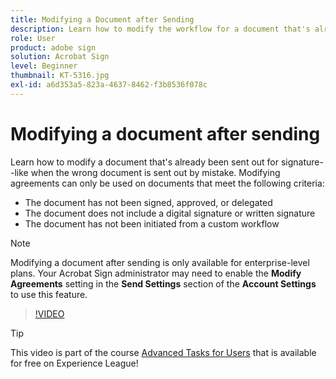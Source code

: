 ```yaml
---
title: Modifying a Document after Sending
description: Learn how to modify the workflow for a document that's already in progress
role: User
product: adobe sign
solution: Acrobat Sign
level: Beginner
thumbnail: KT-5316.jpg
exl-id: a6d353a5-823a-4637-8462-f3b8536f078c
---
```

# Modifying a document after sending

Learn how to modify a document that's already been sent out for signature--like when the wrong document is sent out by mistake. Modifying agreements can only be used on documents that meet the following criteria:

* The document has not been signed, approved, or delegated
* The document does not include a digital signature or written signature
* The document has not been initiated from a custom workflow


>[!NOTE]
>
>Modifying a document after sending is only available for enterprise-level plans. Your Acrobat Sign administrator may need to enable the **Modify Agreements** setting in the **Send Settings** section of the **Account Settings** to use this feature. 

>[!VIDEO](https://video.tv.adobe.com/v/342299?hidetitle=true)

>[!TIP]
>
>This video is part of the course [Advanced Tasks for Users](https://experienceleague.adobe.com/?recommended=Sign-U-1-2020.3) that is available for free on Experience League!
